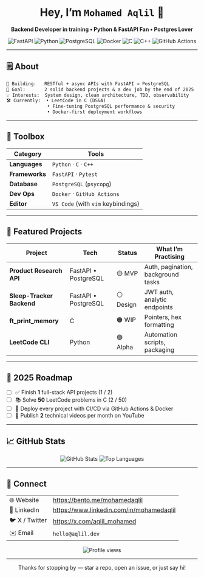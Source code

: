 <!-- GitHub Profile README for **mohamedaqlil** -->

<h1 align="center">Hey, I’m <code>Mohamed Aqlil</code> 👋</h1>
<p align="center">
  <strong>Backend Developer&nbsp;in training • Python & FastAPI Fan • Postgres Lover</strong>
</p>

<p align="center">
  <img alt="FastAPI"        src="https://img.shields.io/badge/FastAPI-009688?logo=fastapi&logoColor=white&style=for-the-badge" />
  <img alt="Python"         src="https://img.shields.io/badge/Python-3776AB?logo=python&logoColor=white&style=for-the-badge" />
  <img alt="PostgreSQL"     src="https://img.shields.io/badge/PostgreSQL-316192?logo=postgresql&logoColor=white&style=for-the-badge" />
  <img alt="Docker"         src="https://img.shields.io/badge/Docker-2496ED?logo=docker&logoColor=white&style=for-the-badge" />
  <img alt="C"              src="https://img.shields.io/badge/C-00599C?logo=c&logoColor=white&style=for-the-badge" />
  <img alt="C++"            src="https://img.shields.io/badge/C%2B%2B-00599C?logo=cplusplus&logoColor=white&style=for-the-badge" />
  <img alt="GitHub Actions" src="https://img.shields.io/badge/GitHub%20Actions-2088FF?logo=githubactions&logoColor=white&style=for-the-badge" />
</p>

---

## 🗒️ About

```txt
🔭 Building:   RESTful + async APIs with FastAPI → PostgreSQL
🎯 Goal:       2 solid backend projects & a dev job by the end of 2025
💡 Interests:  System design, clean architecture, TDD, observability
🛠️ Currently:  • LeetCode in C (DS&A)
               • Fine-tuning PostgreSQL performance & security
               • Docker-first deployment workflows
```

---

## 🧰 Toolbox

| Category      | Tools                                   |
|---------------|-----------------------------------------|
| **Languages** | `Python` · `C` · `C++`                  |
| **Frameworks**| `FastAPI` · `Pytest`                    |
| **Database**  | `PostgreSQL` (`psycopg`)                |
| **Dev Ops**   | `Docker` · `GitHub Actions`             |
| **Editor**    | `VS Code` (with `vim` keybindings)      |

---

## 🚧 Featured Projects

| Project                   | Tech                    | Status | What I’m Practising                          |
|---------------------------|-------------------------|--------|----------------------------------------------|
| **Product Research API**  | FastAPI • PostgreSQL    | 🟡 MVP | Auth, pagination, background tasks           |
| **Sleep-Tracker Backend** | FastAPI • PostgreSQL    | ⚪ Design | JWT auth, analytic endpoints                |
| **ft_print_memory**       | C                       | 🟠 WIP | Pointers, hex formatting                     |
| **LeetCode CLI**          | Python                  | 🟢 Alpha | Automation scripts, packaging               |

---

## 🎯 2025 Roadmap

- [ ] ✅ Finish **1** full-stack API projects (1 / 2)
- [ ] 📚 Solve **50** LeetCode problems in C (2 / 50)
- [ ] 🚀 Deploy every project with CI/CD via GitHub Actions & Docker
- [ ] 🎥 Publish **2** technical videos per month on YouTube

---

## 📈 GitHub Stats

<p align="center">
  <img src="https://github-readme-stats.vercel.app/api?username=mohamedaqlil&show_icons=true&hide_border=true&count_private=true" alt="GitHub Stats" />
  <img src="https://github-readme-stats.vercel.app/api/top-langs/?username=mohamedaqlil&layout=compact&hide_border=true" alt="Top Languages" />
</p>

---

## 🤝 Connect

|               |                                                    |
|---------------|----------------------------------------------------|
| 🌐 Website    | <https://bento.me/mohamedaqlil>                    |
| 💼 LinkedIn   | <https://www.linkedin.com/in/mohamedaqlil>         |
| 🐦 X / Twitter| <https://x.com/aqlil_mohamed>                      |
| ✉️ Email      | `hello@aqlil.dev`                                  |

<p align="center">
  <img src="https://komarev.com/ghpvc/?username=mohamedaqlil&style=flat-square&color=blue" alt="Profile views">
</p>

---

<p align="center">Thanks for stopping by — star a repo, open an issue, or just say hi!</p>

